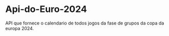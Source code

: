 # Api-do-Euro-2024
API que fornece o calendario de todos jogos da fase de grupos da copa da europa 2024.
